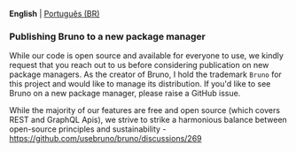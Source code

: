 **English** | [Português (BR)](docs/publishing/publishing_pt_br.md)

### Publishing Bruno to a new package manager

While our code is open source and available for everyone to use, we kindly request that you reach out to us before considering publication on new package managers. As the creator of Bruno, I hold the trademark `Bruno` for this project and would like to manage its distribution. If you'd like to see Bruno on a new package manager, please raise a GitHub issue.

While the majority of our features are free and open source (which covers REST and GraphQL Apis),
we strive to strike a harmonious balance between open-source principles and sustainability - https://github.com/usebruno/bruno/discussions/269
